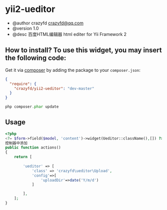 yii2-ueditor
=================================
* @author crazyfd <crazyfd@qq.com>
* @version 1.0
* @desc  百度HTML编辑器
html editer for Yii Framework 2


How to install?
To use this widget, you may insert the following code:
--------------------------------

Get it via [composer](http://getcomposer.org/) by adding the package to your `composer.json`:

```json
{
  "require": {
    "crazyfd/yii2-ueditor": "dev-master"
  }
}
```
```php
php composer.phar update
```

Usage
-----

```php
<?php 
<?= $form->field($model, 'content')->widget(Ueditor::className(),[]) ?>
控制器中添加
public function actions()
{
	return [
		
		'ueditor' => [
			'class' => 'crazyfd\ueditor\Upload',
			'config'=>[
				'uploadDir'=>date('Y/m/d')
			]

		],
	];
}
```
